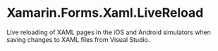 # Xamarin.Forms.Xaml.LiveReload
Live reloading of XAML pages in the iOS and Android simulators when saving changes to XAML files from Visual Studio.
